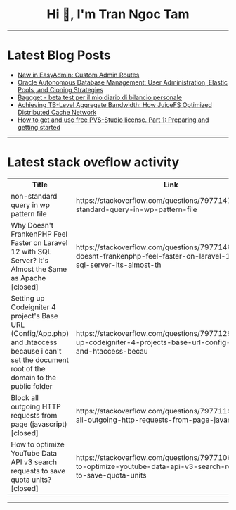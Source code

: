 <h1 align="center">Hi 👋, I'm Tran Ngoc Tam</h1>

---

# Latest Blog Posts 
<!-- BLOG-POST-LIST:START -->
- [New in EasyAdmin: Custom Admin Routes](https://dev.to/javiereguiluz/new-in-easyadmin-custom-admin-routes-1176)
- [Oracle Autonomous Database Management: User Administration, Elastic Pools, and Cloning Strategies](https://dev.to/derrickryangiggs/oracle-autonomous-database-management-user-administration-elastic-pools-and-cloning-strategies-594d)
- [Baggget - beta test per il mio diario di bilancio personale](https://dev.to/alemicieli/baggget-beta-test-per-il-mio-diario-di-bilancio-personale-7b9)
- [Achieving TB-Level Aggregate Bandwidth: How JuiceFS Optimized Distributed Cache Network](https://dev.to/daswu/achieving-tb-level-aggregate-bandwidth-how-juicefs-optimized-distributed-cache-network-207j)
- [How to get and use free PVS-Studio license. Part 1: Preparing and getting started](https://dev.to/pvsdev/how-to-get-and-use-free-pvs-studio-license-part-1-preparing-and-getting-started-1kdg)
<!-- BLOG-POST-LIST:END -->

---

# Latest stack oveflow activity
<table>
  <tr><th>Title</th><th>Link</th></tr>
  <!-- STACKOVERFLOW:START --><tr><td>non-standard query in wp pattern file</td><td>https://stackoverflow.com/questions/79771477/non-standard-query-in-wp-pattern-file</td></tr><tr><td>Why Doesn&#39;t FrankenPHP Feel Faster on Laravel 12 with SQL Server? It&#39;s Almost the Same as Apache [closed]</td><td>https://stackoverflow.com/questions/79771460/why-doesnt-frankenphp-feel-faster-on-laravel-12-with-sql-server-its-almost-th</td></tr><tr><td>Setting up Codeigniter 4 project&#39;s Base URL &lpar;Config/App.php&rpar; and .htaccess because i can&#39;t set the document root of the domain to the public folder</td><td>https://stackoverflow.com/questions/79771294/setting-up-codeigniter-4-projects-base-url-config-app-php-and-htaccess-becau</td></tr><tr><td>Block all outgoing HTTP requests from page &lpar;javascript&rpar; [closed]</td><td>https://stackoverflow.com/questions/79771194/block-all-outgoing-http-requests-from-page-javascript</td></tr><tr><td>How to optimize YouTube Data API v3 search requests to save quota units? [closed]</td><td>https://stackoverflow.com/questions/79771065/how-to-optimize-youtube-data-api-v3-search-requests-to-save-quota-units</td></tr><!-- STACKOVERFLOW:END -->
</table>

---


